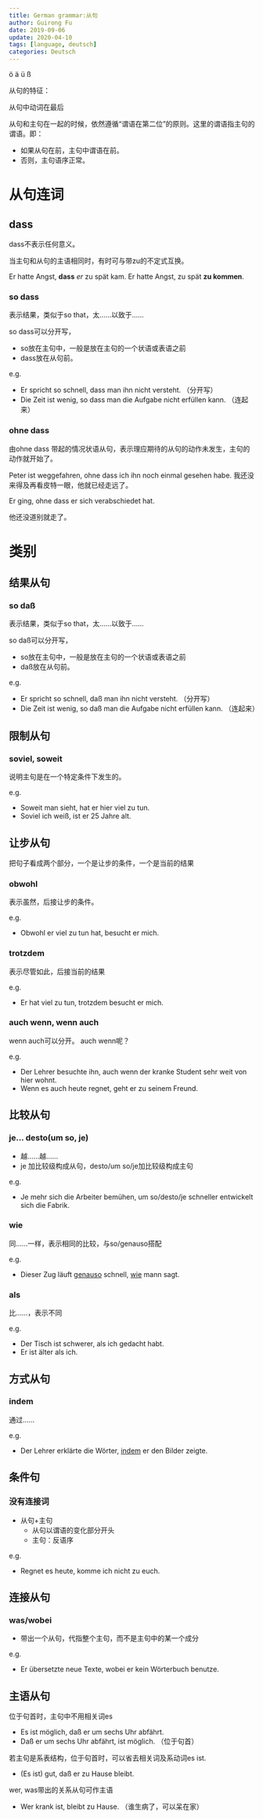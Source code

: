 ```yaml
---
title: German grammar:从句
author: Guirong Fu
date: 2019-09-06
update: 2020-04-10
tags: [language, deutsch]
categories: Deutsch
---
```


ö ä ü ß

从句的特征：

从句中动词在最后

从句和主句在一起的时候，依然遵循“谓语在第二位”的原则。这里的谓语指主句的谓语。即：

- 如果从句在前，主句中谓语在前。
- 否则，主句语序正常。

# 从句连词

## dass

dass不表示任何意义。

当主句和从句的主语相同时，有时可与带zu的不定式互换。

Er hatte Angst, **dass** *er* zu spät kam.
Er hatte Angst, zu spät **zu kommen**.

### so dass

表示结果，类似于so that，太……以致于……

so dass可以分开写，

- so放在主句中，一般是放在主句的一个状语或表语之前
- dass放在从句前。

e.g.

- Er spricht so schnell, dass man ihn nicht versteht. （分开写）
- Die Zeit ist wenig, so dass man die Aufgabe nicht erfüllen kann. （连起来）

### ohne dass

由ohne dass 带起的情况状语从句，表示理应期待的从句的动作未发生，主句的动作就开始了。

Peter ist weggefahren, ohne dass ich ihn noch einmal gesehen habe. 我还没来得及再看皮特一眼，他就已经走远了。

Er ging, ohne dass er sich verabschiedet hat.

他还没道别就走了。



# 类别

## 结果从句

### so daß

表示结果，类似于so that，太……以致于……

so daß可以分开写，

- so放在主句中，一般是放在主句的一个状语或表语之前
- daß放在从句前。

e.g.

- Er spricht so schnell, daß man ihn nicht versteht. （分开写）
- Die Zeit ist wenig, so daß man die Aufgabe nicht erfüllen kann. （连起来）

## 限制从句

### soviel, soweit

说明主句是在一个特定条件下发生的。

e.g.

- Soweit man sieht, hat er hier viel zu tun.
- Soviel ich weiß, ist er 25 Jahre alt.

## 让步从句

把句子看成两个部分，一个是让步的条件，一个是当前的结果

### obwohl

表示虽然，后接让步的条件。

e.g.

- Obwohl er viel zu tun hat, besucht er mich.

### trotzdem

表示尽管如此，后接当前的结果

e.g.

- Er hat viel zu tun, trotzdem besucht er mich.

### auch wenn, wenn auch

wenn auch可以分开。 auch wenn呢？

e.g.

- Der Lehrer besuchte ihn, auch wenn der kranke Student sehr weit von hier wohnt.
- Wenn es auch heute regnet, geht er zu seinem Freund.

## 比较从句

### je... desto(um so, je)

- 越……越……
- je 加比较级构成从句，desto/um so/je加比较级构成主句

e.g.

- Je mehr sich die Arbeiter bemühen, um so/desto/je schneller entwickelt sich die Fabrik.

### wie

同……一样，表示相同的比较，与so/genauso搭配

e.g.

- Dieser Zug läuft <u>genauso</u> schnell, <u>wie</u> mann sagt.

### als

比……，表示不同

e.g.

- Der Tisch ist schwerer, als ich gedacht habt.
- Er ist älter als ich.

## 方式从句

### indem

通过……

e.g.

- Der Lehrer erklärte die Wörter, <u>indem</u> er den Bilder zeigte.

## 条件句

### 没有连接词

- 从句+主句
  - 从句以谓语的变化部分开头
  - 主句：反语序

e.g.

- Regnet es heute, komme ich nicht zu euch.

## 连接从句

### was/wobei

- 带出一个从句，代指整个主句，而不是主句中的某一个成分

e.g.

- Er übersetzte neue Texte, wobei er kein Wörterbuch benutze.

## 主语从句

位于句首时，主句中不用相关词es

- Es ist möglich, daß er um sechs Uhr abfährt.
- Daß er um sechs Uhr abfährt, ist möglich. （位于句首）

若主句是系表结构，位于句首时，可以省去相关词及系动词es ist.

- (Es ist) gut, daß er zu Hause bleibt.

wer, was带出的关系从句可作主语

- Wer krank ist, bleibt zu Hause. （谁生病了，可以呆在家）